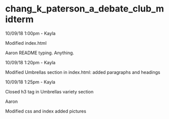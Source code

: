 # chang_k_paterson_a_debate_club_midterm

10/09/18 1:00pm - Kayla

Modified index.html


Aaron README typing. Anything.

10/09/18 1:20pm - Kayla

Modified Umbrellas section in index.html: added paragraphs and headings

10/09/18 1:25pm - Kayla

Closed h3 tag in Umbrellas variety section

Aaron

Modified css and index added pictures